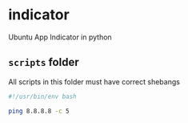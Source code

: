 # indicator

Ubuntu App Indicator in python

## `scripts` folder

All scripts in this folder must have correct shebangs

```sh
#!/usr/bin/env bash

ping 8.8.8.8 -c 5
```